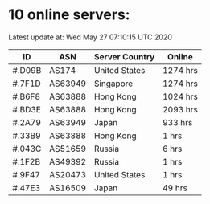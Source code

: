 # 10 online servers:

Latest update at: Wed May 27 07:10:15 UTC 2020

| ID | ASN | Server Country | Online |
| -- | --- | -------------- | ------ |
| #.D09B | AS174 | United States | 1274 hrs |
| #.7F1D | AS63949 | Singapore | 1274 hrs |
| #.B6F8 | AS63888 | Hong Kong | 1024 hrs |
| #.BD3E | AS63888 | Hong Kong | 2093 hrs |
| #.2A79 | AS63949 | Japan | 933 hrs |
| #.33B9 | AS63888 | Hong Kong | 1 hrs |
| #.043C | AS51659 | Russia | 6 hrs |
| #.1F2B | AS49392 | Russia | 1 hrs |
| #.9F47 | AS20473 | United States | 1 hrs |
| #.47E3 | AS16509 | Japan | 49 hrs |

